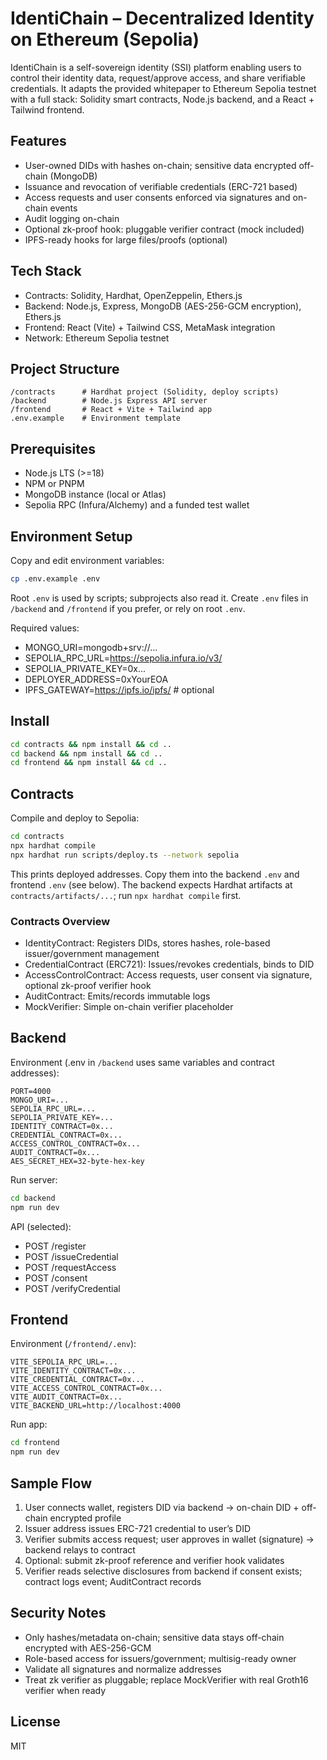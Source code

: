 # IdentiChain – Decentralized Identity on Ethereum (Sepolia)

IdentiChain is a self-sovereign identity (SSI) platform enabling users to control their identity data, request/approve access, and share verifiable credentials. It adapts the provided whitepaper to Ethereum Sepolia testnet with a full stack: Solidity smart contracts, Node.js backend, and a React + Tailwind frontend.

## Features
- User-owned DIDs with hashes on-chain; sensitive data encrypted off-chain (MongoDB)
- Issuance and revocation of verifiable credentials (ERC-721 based)
- Access requests and user consents enforced via signatures and on-chain events
- Audit logging on-chain
- Optional zk-proof hook: pluggable verifier contract (mock included)
- IPFS-ready hooks for large files/proofs (optional)

## Tech Stack
- Contracts: Solidity, Hardhat, OpenZeppelin, Ethers.js
- Backend: Node.js, Express, MongoDB (AES-256-GCM encryption), Ethers.js
- Frontend: React (Vite) + Tailwind CSS, MetaMask integration
- Network: Ethereum Sepolia testnet

## Project Structure
```
/contracts      # Hardhat project (Solidity, deploy scripts)
/backend        # Node.js Express API server
/frontend       # React + Vite + Tailwind app
.env.example    # Environment template
```

## Prerequisites
- Node.js LTS (>=18)
- NPM or PNPM
- MongoDB instance (local or Atlas)
- Sepolia RPC (Infura/Alchemy) and a funded test wallet

## Environment Setup
Copy and edit environment variables:
```bash
cp .env.example .env
```

Root `.env` is used by scripts; subprojects also read it. Create `.env` files in `/backend` and `/frontend` if you prefer, or rely on root `.env`.

Required values:
- MONGO_URI=mongodb+srv://...
- SEPOLIA_RPC_URL=https://sepolia.infura.io/v3/<key>
- SEPOLIA_PRIVATE_KEY=0x...
- DEPLOYER_ADDRESS=0xYourEOA
- IPFS_GATEWAY=https://ipfs.io/ipfs/  # optional

## Install
```bash
cd contracts && npm install && cd ..
cd backend && npm install && cd ..
cd frontend && npm install && cd ..
```

## Contracts
Compile and deploy to Sepolia:
```bash
cd contracts
npx hardhat compile
npx hardhat run scripts/deploy.ts --network sepolia
```
This prints deployed addresses. Copy them into the backend `.env` and frontend `.env` (see below). The backend expects Hardhat artifacts at `contracts/artifacts/...`; run `npx hardhat compile` first.

### Contracts Overview
- IdentityContract: Registers DIDs, stores hashes, role-based issuer/government management
- CredentialContract (ERC721): Issues/revokes credentials, binds to DID
- AccessControlContract: Access requests, user consent via signature, optional zk-proof verifier hook
- AuditContract: Emits/records immutable logs
- MockVerifier: Simple on-chain verifier placeholder

## Backend
Environment (.env in `/backend` uses same variables and contract addresses):
```
PORT=4000
MONGO_URI=...
SEPOLIA_RPC_URL=...
SEPOLIA_PRIVATE_KEY=...
IDENTITY_CONTRACT=0x...
CREDENTIAL_CONTRACT=0x...
ACCESS_CONTROL_CONTRACT=0x...
AUDIT_CONTRACT=0x...
AES_SECRET_HEX=32-byte-hex-key
```

Run server:
```bash
cd backend
npm run dev
```

API (selected):
- POST /register
- POST /issueCredential
- POST /requestAccess
- POST /consent
- POST /verifyCredential

## Frontend
Environment (`/frontend/.env`):
```
VITE_SEPOLIA_RPC_URL=...
VITE_IDENTITY_CONTRACT=0x...
VITE_CREDENTIAL_CONTRACT=0x...
VITE_ACCESS_CONTROL_CONTRACT=0x...
VITE_AUDIT_CONTRACT=0x...
VITE_BACKEND_URL=http://localhost:4000
```
Run app:
```bash
cd frontend
npm run dev
```

## Sample Flow
1) User connects wallet, registers DID via backend → on-chain DID + off-chain encrypted profile
2) Issuer address issues ERC-721 credential to user’s DID
3) Verifier submits access request; user approves in wallet (signature) → backend relays to contract
4) Optional: submit zk-proof reference and verifier hook validates
5) Verifier reads selective disclosures from backend if consent exists; contract logs event; AuditContract records

## Security Notes
- Only hashes/metadata on-chain; sensitive data stays off-chain encrypted with AES-256-GCM
- Role-based access for issuers/government; multisig-ready owner
- Validate all signatures and normalize addresses
- Treat zk verifier as pluggable; replace MockVerifier with real Groth16 verifier when ready

## License
MIT
